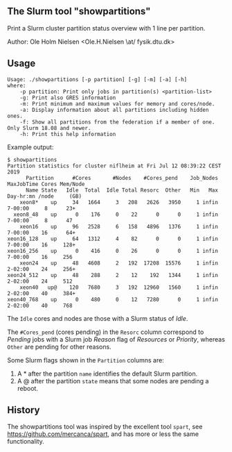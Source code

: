 The Slurm tool "showpartitions"
-------------------------------

Print a Slurm cluster partition status overview with 1 line per partition.

Author: Ole Holm Nielsen <Ole.H.Nielsen \at/ fysik.dtu.dk>

Usage
-----

```
Usage: ./showpartitions [-p partition] [-g] [-m] [-a] [-h]
where:
	-p partition: Print only jobs in partition(s) <partition-list>
	-g: Print also GRES information
	-m: Print minimum and maximum values for memory and cores/node.
	-a: Display information about all partitions including hidden ones.
	-f: Show all partitions from the federation if a member of one. Only Slurm 18.08 and newer.
	-h: Print this help information

```

Example output:

```
$ showpartitions 
Partition statistics for cluster niflheim at Fri Jul 12 08:39:22 CEST 2019
      Partition      #Cores       #Nodes    #Cores_pend    Job_Nodes MaxJobTime Cores Mem/Node
      Name State   Idle  Total  Idle Total Resorc  Other   Min   Max  Day-hr:mn /node     (GB)
    xeon8*    up     34   1664     3   208   2626   3950     1 infin    7-00:00     8      23+
  xeon8_48    up      0    176     0    22      0      0     1 infin    7-00:00     8      47 
    xeon16    up     96   2528     6   158   4896   1376     1 infin    7-00:00    16      64+
xeon16_128    up     64   1312     4    82      0      0     1 infin    7-00:00    16     128+
xeon16_256    up      0    416     0    26      0      0     1 infin    7-00:00    16     256 
    xeon24    up     48   4608     2   192  17208  15576     1 infin    2-02:00    24     256+
xeon24_512    up     48    288     2    12    192   1344     1 infin    2-02:00    24     512 
    xeon40   up@    120   7680     3   192  12960   1560     1 infin    2-02:00    40     384+
xeon40_768    up      0    480     0    12   7280      0     1 infin    2-02:00    40     768 

```

The ```Idle``` cores and nodes are those with a Slurm status of *Idle*.

The ```#Cores_pend``` (cores pending) in the ```Resorc``` column correspond to
*Pending* jobs with a Slurm job *Reason* flag of *Resources* or *Priority*,
whereas ```Other``` are pending for other reasons.

Some Slurm flags shown in the ```Partition``` columns are:

1. A \* after the partition ```name``` identifies the default Slurm partition.
2. A @ after the partition ```state``` means that some nodes are pending a reboot.

History
-------

The showpartitions tool was inspired by the excellent tool ```spart```, see https://github.com/mercanca/spart,
and has more or less the same functionality.
